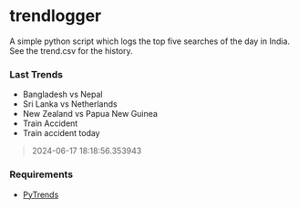 # trendlogger
A simple python script which logs the top five searches of the day in India.<br>See the trend.csv for the history.<br>

<!-- Last Trends -->
### Last Trends
* Bangladesh vs Nepal
* Sri Lanka vs Netherlands
* New Zealand vs Papua New Guinea
* Train Accident
* Train accident today
> 2024-06-17 18:18:56.353943

<!-- Requirements -->
### Requirements
* [PyTrends](https://github.com/dreyco676/pytrends)
